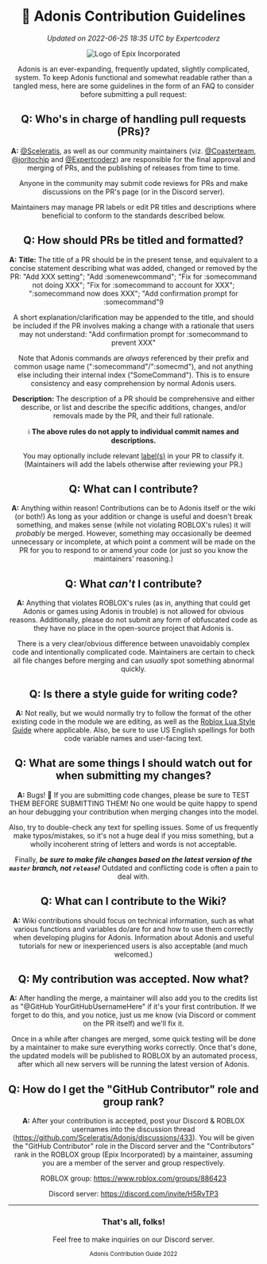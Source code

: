 <div align="center">

# 📜 Adonis Contribution Guidelines
*Updated on 2022-06-25 18:35 UTC by Expertcoderz*

![Logo of Epix Incorporated](https://user-images.githubusercontent.com/81153405/175760639-fc3b2352-8066-48cc-b2e6-2ea0ad69e33e.png")

Adonis is an ever-expanding, frequently updated, slightly complicated, system. To keep Adonis functional and somewhat readable rather than a tangled mess, here are some guidelines in the form of an FAQ to consider before submitting a pull request:

## Q: Who's in charge of handling pull requests (PRs)?

**A:** [@Sceleratis](https://github.com/Sceleratis), as well as our community maintainers (viz. [@Coasterteam](https://github.com/Coasterteam), [@joritochip](https://github.com/joritochip) and [@Expertcoderz](https://github.com/Expertcoderz)) are responsible for the final approval and merging of PRs, and the publishing of releases from time to time.

Anyone in the community may submit code reviews for PRs and make discussions on the PR's page (or in the Discord server).

Maintainers may manage PR labels or edit PR titles and descriptions where beneficial to conform to the standards described below.

## Q: How should PRs be titled and formatted?

**A:** **Title:** The title of a PR should be in the present tense, and equivalent to a concise statement describing what was added, changed or removed by the PR: "Add XXX setting"; "Add :somenewcommand"; "Fix for :somecommand not doing XXX"; "Fix for :somecommand to account for XXX"; ":somecommand now does XXX"; "Add confirmation prompt for :somecommand"9

A short explanation/clarification may be appended to the title, and should be included if the PR involves making a change with a rationale that users may not understand: "Add confirmation prompt for :somecommand to prevent XXX"

Note that Adonis commands are _always_ referenced by their prefix and common usage name (":somecommand"/":somecmd"), and not anything else including their internal index ("SomeCommand"). This is to ensure consistency and easy comprehension by normal Adonis users.

**Description:** The description of a PR should be comprehensive and either describe, or list and describe the specific additions, changes, and/or removals made by the PR, and their full rationale.
  
ℹ️ **The above rules do not apply to individual commit names and descriptions.**

You may optionally include relevant [label(s)](https://github.com/Sceleratis/Adonis/labels) in your PR to classify it. (Maintainers will add the labels otherwise after reviewing your PR.)

## Q: What can I contribute?

**A:** Anything within reason! Contributions can be to Adonis itself or the wiki (or both!) As long as your addition or change is useful and doesn't break something, and makes sense (while not violating ROBLOX's rules) it will *probably* be merged. However, something may occasionally be deemed unnecessary or incomplete, at which point a comment will be made on the PR for you to respond to or amend your code (or just so you know the maintainers' reasoning.)

## Q: What *can't* I contribute?

**A:** Anything that violates ROBLOX's rules (as in, anything that could get Adonis or games using Adonis in trouble) is not allowed for obvious reasons. Additionally, please do not submit any form of obfuscated code as they have no place in the open-source project that Adonis is.

There is a very clear/obvious difference between unavoidably complex code and intentionally complicated code. Maintainers are certain to check all file changes before merging and can *usually* spot something abnormal quickly.

## Q: Is there a style guide for writing code?

**A:** Not really, but we would normally try to follow the format of the other existing code in the module we are editing, as well as the [Roblox Lua Style Guide](https://roblox.github.io/lua-style-guide/) where applicable. Also, be sure to use US English spellings for both code variable names and user-facing text.

## Q: What are some things I should watch out for when submitting my changes?

**A:** Bugs! 🐛 If you are submitting code changes, please be sure to TEST THEM BEFORE SUBMITTING THEM! No one would be quite happy to spend an hour debugging your contribution when merging changes into the model.

Also, try to double-check any text for spelling issues. Some of us frequently make typos/mistakes, so it's not a huge deal if you miss something, but a wholly incoherent string of letters and words is not acceptable.

Finally, ***be sure to make file changes based on the latest version of the ``master`` branch, not ``release``!*** Outdated and conflicting code is often a pain to deal with.

## Q: What can I contribute to the Wiki?

**A:** Wiki contributions should focus on technical information, such as what various functions and variables do/are for and how to use them correctly when developing plugins for Adonis. Information about Adonis and useful tutorials for new or inexperienced users is also acceptable (and much welcomed.)

## Q: My contribution was accepted. Now what?

**A:** After handling the merge, a maintainer will also add you to the credits list as "@GitHub YourGitHubUsernameHere" if it's your first contribution. If we forget to do this, and you notice, just us me know (via Discord or comment on the PR itself) and we'll fix it.

Once in a while after changes are merged, some quick testing will be done by a maintainer to make sure everything works correctly. Once that's done, the updated models will be published to ROBLOX by an automated process, after which all new servers will be running the latest version of Adonis.

## Q: How do I get the "GitHub Contributor" role and group rank?

**A:** After your contribution is accepted, post your Discord & ROBLOX usernames into the discussion thread (<https://github.com/Sceleratis/Adonis/discussions/433>). You will be given the "GitHub Contributor" role in the Discord server and the "Contributors" rank in the ROBLOX group (Epix Incorporated) by a maintainer, assuming you are a member of the server and group respectively.

ROBLOX group: <https://www.roblox.com/groups/886423>

Discord server: <https://discord.com/invite/H5RvTP3>

---

### That's all, folks!

Feel free to make inquiries on our Discord server.
  
<sub>Adonis Contribution Guide 2022</sub>

</div>
